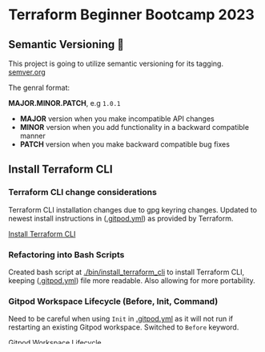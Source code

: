 # Terraform Beginner Bootcamp 2023

## Semantic Versioning :mage:

This project is going to utilize semantic versioning for its tagging.
[semver.org](https://semver.org/)

The genral format:

**MAJOR.MINOR.PATCH**, e.g `1.0.1`

- **MAJOR** version when you make incompatible API changes
- **MINOR** version when you add functionality in a backward compatible manner
- **PATCH** version when you make backward compatible bug fixes

## Install Terraform CLI

### Terraform CLI change considerations
Terraform CLI installation changes due to gpg keyring changes. Updated to newest install instructions in ([.gitpod.yml](.gitpod.yml)) as provided by Terraform.

[Install Terraform CLI](https://developer.hashicorp.com/terraform/tutorials/aws-get-started/install-cli)

### Refactoring into Bash Scripts
Created bash script at [./bin/install_terraform_cli](./bin/install_terraform_cli) to install Terraform CLI, keeping ([.gitpod.yml](.gitpod.yml)) file more readable. Also allowing for more portability.

### Gitpod Workspace Lifecycle (Before, Init, Command)

Need to be careful when using `Init` in [.gitpod.yml](.gitpod.yml) as it will not run if restarting an existing Gitpod workspace. Switched to `Before` keyword.

[Gitpod Workspace Lifecycle](https://www.gitpod.io/docs/configure/workspaces/tasks)
